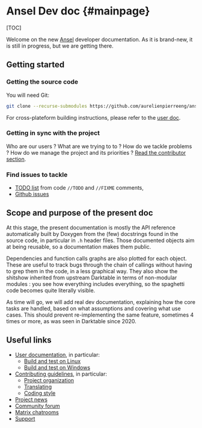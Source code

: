 # Ansel Dev doc {#mainpage}

[TOC]

Welcome on the new [Ansel](https://ansel.photos) developer documentation. As it is brand-new, it is still in progress, but we are getting there.

## Getting started

### Getting the source code

You will need Git:

```bash
git clone --recurse-submodules https://github.com/aurelienpierreeng/ansel.git
```

For cross-plateform building instructions, please refer to the [user doc](https://ansel.photos/en/doc/install/).

### Getting in sync with the project

Who are our users ? What are we trying to to ? How do we tackle problems ? How do we manage the project and its priorities ? [Read the contributor section](https://ansel.photos/en/contribute).

### Find issues to tackle

- [TODO list](todo.html) from code `//TODO` and `//FIXME` comments,
- [Github issues](https://github.com/aurelienpierreeng/ansel/issues)

## Scope and purpose of the present doc

At this stage, the present documentation is mostly the API reference automatically built by Doxygen from the (few) docstrings found in the source code, in particular in `.h` header files. Those documented objects aim at being reusable, so a documentation makes them public.

Dependencies and function calls graphs are also plotted for each object. These are useful to track bugs through the chain of callings without having to grep them in the code, in a less graphical way. They also show the shitshow inherited from upstream Darktable in terms of non-modular modules : you see how everything includes everything, so the spaghetti code becomes quite literally visible.

As time will go, we will add real dev documentation, explaining how the core tasks are handled, based on what assumptions and covering what use cases. This should prevent re-implementing the same feature, sometimes 4 times or more, as was seen in Darktable since 2020.

## Useful links

- [User documentation](https://ansel.photos/en/doc/), in particular:
    - [Build and test on Linux](https://ansel.photos/en/doc/install/linux)
    - [Build and test on Windows](https://ansel.photos/en/doc/install/linux)
- [Contributing guidelines](https://ansel.photos/en/contribute/), in particular:
    - [Project organization](https://ansel.photos/en/contribute/organization/)
    - [Translating](https://ansel.photos/en/contribute/translating/)
    - [Coding style](https://ansel.photos/en/contribute/coding-style/)
- [Project news](https://ansel.photos/en/news/)
- [Community forum](https://community.ansel.photos/)
- [Matrix chatrooms](https://app.element.io/#/room/#ansel:matrix.org)
- [Support](https://ansel.photos/en/support/)
